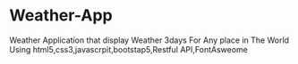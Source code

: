 # Weather-App
Weather Application that display Weather 3days For Any place in The World Using html5,css3,javascrpit,bootstap5,Restful API,FontAsweome
